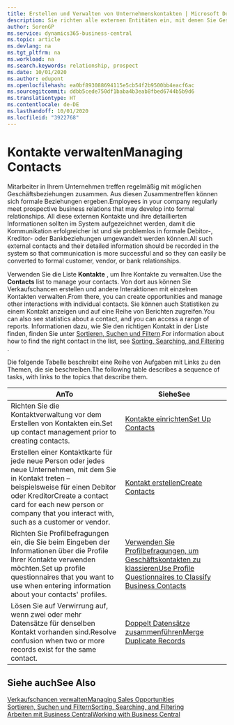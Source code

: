 ```yaml
---
title: Erstellen und Verwalten von Unternehmenskontakten | Microsoft Docs
description: Sie richten alle externen Entitäten ein, mit denen Sie Geschäftsbeziehungen haben (wie Debitoren, Interessenten, Kreditoren und Berater).
author: SorenGP
ms.service: dynamics365-business-central
ms.topic: article
ms.devlang: na
ms.tgt_pltfrm: na
ms.workload: na
ms.search.keywords: relationship, prospect
ms.date: 10/01/2020
ms.author: edupont
ms.openlocfilehash: ea0bf893088694115e5cb54f2b9500bb4eacf6ac
ms.sourcegitcommit: ddbb5cede750df1baba4b3eab8fbed6744b5b9d6
ms.translationtype: HT
ms.contentlocale: de-DE
ms.lasthandoff: 10/01/2020
ms.locfileid: "3922768"
---
```

# <a name="managing-contacts"></a><span data-ttu-id="521c4-103">Kontakte verwalten</span><span class="sxs-lookup"><span data-stu-id="521c4-103">Managing Contacts</span></span>

<span data-ttu-id="521c4-104">Mitarbeiter in Ihrem Unternehmen treffen regelmäßig mit möglichen Geschäftsbeziehungen zusammen. Aus diesen Zusammentreffen können sich formale Beziehungen ergeben.</span><span class="sxs-lookup"><span data-stu-id="521c4-104">Employees in your company regularly meet prospective business relations that may develop into formal relationships.</span></span> <span data-ttu-id="521c4-105">All diese externen Kontakte und ihre detaillierten Informationen sollten im System aufgezeichnet werden, damit die Kommunikation erfolgreicher ist und sie problemlos in formale Debitor-, Kreditor- oder Bankbeziehungen umgewandelt werden können.</span><span class="sxs-lookup"><span data-stu-id="521c4-105">All such external contacts and their detailed information should be recorded in the system so that communication is more successful and so they can easily be converted to formal customer, vendor, or bank relationships.</span></span>

<span data-ttu-id="521c4-106">Verwenden Sie die Liste **Kontakte** , um Ihre Kontakte zu verwalten.</span><span class="sxs-lookup"><span data-stu-id="521c4-106">Use the **Contacts** list to manage your contacts.</span></span> <span data-ttu-id="521c4-107">Von dort aus können Sie Verkaufschancen erstellen und andere Interaktionen mit einzelnen Kontakten verwalten.</span><span class="sxs-lookup"><span data-stu-id="521c4-107">From there, you can create opportunities and manage other interactions with individual contacts.</span></span> <span data-ttu-id="521c4-108">Sie können auch Statistiken zu einem Kontakt anzeigen und auf eine Reihe von Berichten zugreifen.</span><span class="sxs-lookup"><span data-stu-id="521c4-108">You can also see statistics about a contact, and you can access a range of reports.</span></span> <span data-ttu-id="521c4-109">Informationen dazu, wie Sie den richtigen Kontakt in der Liste finden, finden Sie unter [Sortieren, Suchen und Filtern](ui-enter-criteria-filters.md).</span><span class="sxs-lookup"><span data-stu-id="521c4-109">For information about how to find the right contact in the list, see [Sorting, Searching, and Filtering](ui-enter-criteria-filters.md) .</span></span>  

<span data-ttu-id="521c4-110">Die folgende Tabelle beschreibt eine Reihe von Aufgaben mit Links zu den Themen, die sie beschreiben.</span><span class="sxs-lookup"><span data-stu-id="521c4-110">The following table describes a sequence of tasks, with links to the topics that describe them.</span></span>

| <span data-ttu-id="521c4-111">An</span><span class="sxs-lookup"><span data-stu-id="521c4-111">To</span></span> | <span data-ttu-id="521c4-112">Siehe</span><span class="sxs-lookup"><span data-stu-id="521c4-112">See</span></span> |
| --- | --- |
| <span data-ttu-id="521c4-113">Richten Sie die Kontaktverwaltung vor dem Erstellen von Kontakten ein.</span><span class="sxs-lookup"><span data-stu-id="521c4-113">Set up contact management prior to creating contacts.</span></span> |[<span data-ttu-id="521c4-114">Kontakte einrichten</span><span class="sxs-lookup"><span data-stu-id="521c4-114">Set Up Contacts</span></span>](marketing-setup-contacts.md) |
| <span data-ttu-id="521c4-115">Erstellen einer Kontaktkarte für jede neue Person oder jedes neue Unternehmen, mit dem Sie in Kontakt treten – beispielsweise für einen Debitor oder Kreditor</span><span class="sxs-lookup"><span data-stu-id="521c4-115">Create a contact card for each new person or company that you interact with, such as a customer or vendor.</span></span> |[<span data-ttu-id="521c4-116">Kontakt erstellen</span><span class="sxs-lookup"><span data-stu-id="521c4-116">Create Contacts</span></span>](marketing-create-contact-companies.md) |
|<span data-ttu-id="521c4-117">Richten Sie Profilbefragungen ein, die Sie beim Eingeben der Informationen über die Profile Ihrer Kontakte verwenden möchten.</span><span class="sxs-lookup"><span data-stu-id="521c4-117">Set up profile questionnaires that you want to use when entering information about your contacts' profiles.</span></span>|[<span data-ttu-id="521c4-118">Verwenden Sie Profilbefragungen, um Geschäftskontakten zu klassieren</span><span class="sxs-lookup"><span data-stu-id="521c4-118">Use Profile Questionnaires to Classify Business Contacts</span></span>](marketing-create-contact-profile-questionnaire.md)|
|<span data-ttu-id="521c4-119">Lösen Sie auf Verwirrung auf, wenn zwei oder mehr Datensätze für denselben Kontakt vorhanden sind.</span><span class="sxs-lookup"><span data-stu-id="521c4-119">Resolve confusion when two or more records exist for the same contact.</span></span>|[<span data-ttu-id="521c4-120">Doppelt Datensätze zusammenführen</span><span class="sxs-lookup"><span data-stu-id="521c4-120">Merge Duplicate Records</span></span>](sales-how-merge-duplicate-records.md)|

## <a name="see-also"></a><span data-ttu-id="521c4-121">Siehe auch</span><span class="sxs-lookup"><span data-stu-id="521c4-121">See Also</span></span>

[<span data-ttu-id="521c4-122">Verkaufschancen verwalten</span><span class="sxs-lookup"><span data-stu-id="521c4-122">Managing Sales Opportunities</span></span>](marketing-manage-sales-opportunities.md)  
[<span data-ttu-id="521c4-123">Sortieren, Suchen und Filtern</span><span class="sxs-lookup"><span data-stu-id="521c4-123">Sorting, Searching, and Filtering</span></span>](ui-enter-criteria-filters.md)  
[<span data-ttu-id="521c4-124">Arbeiten mit  Business Central</span><span class="sxs-lookup"><span data-stu-id="521c4-124">Working with Business Central</span></span>](ui-work-product.md)  

